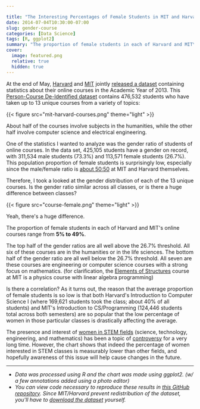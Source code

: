 ```yaml
---

title: "The Interesting Percentages of Female Students in MIT and Harvard Online Courses"
date: 2014-07-04T10:30:00-07:00
slug: gender-course
categories: [Data Science]
tags: [R, ggplot2]
summary: "The proportion of female students in each of Harvard and MIT\'s online courses range from 5% to 49%."
cover:
  image: featured.png
  relative: true
  hidden: true
---
```


At the end of May, [Harvard](http://www.harvard.edu/) and [MIT](http://web.mit.edu/) jointly [released a dataset](http://newsoffice.mit.edu/2014/mit-and-harvard-release-de-identified-learning-data-open-online-courses) containing statistics about their online courses in the Academic Year of 2013. This [Person-Course De-Identified dataset](http://dx.doi.org/10.7910/DVN/26147) contains 476,532 students who have taken up to 13 unique courses from a variety of topics:

{{< figure src="mit-harvard-courses.png" theme="light" >}}

About half of the courses involve subjects in the humanities, while the other half involve computer science and electrical engineering.

One of the statistics I wanted to analyze was the gender ratio of students of online courses. In the data set, 425,105 students have a gender on record, with 311,534 male students (73.3%) and 113,571 female students (26.7%). This population proportion of female students is surprisingly low, especially since the male/female ratio is [about 50:50](http://colleges.findthebest.com/q/1929/1270/What-is-the-male-to-female-ratio-at-Harvard-University) at MIT and Harvard themselves.

Therefore, I took a looked at the gender distribution of each of the 13 unique courses. Is the gender ratio similar across all classes, or is there a huge difference between classes?

{{< figure src="course-female.png" theme="light" >}}

Yeah, there's a huge difference.

The proportion of female students in each of Harvard and MIT's online courses range from **5% to 49%**.

The top half of the gender ratios are all well above the 26.7% threshold. All six of these courses are in the humanities or in the life sciences. The bottom half of the gender ratio are all well below the 26.7% threshold. All seven are these courses are engineering or computer science courses with a strong focus on mathematics. (for clarification, the [Elements of Structures](https://www.edx.org/course/mitx/mitx-2-01x-elements-structures-1759#.U7ZfKvldV8F) course at MIT is a physics course with linear algebra programming)

Is there a correlation? As it turns out, the reason that the average proportion of female students is so low is that both Harvard's Introduction to Computer Science I (where 169,621 students took the class; about 40% of all students) and MIT's Introduction to CS/Programming (124,446 students total across both semesters) are so popular that the low percentage of women in those particular classes is drastically affecting the average.

The presence and interest of [women in STEM fields](http://www.whitehouse.gov/administration/eop/ostp/women) (science, technology, engineering, and mathematics) has been a topic of [controversy](http://www.huffingtonpost.com/stella-kasdagli/should-women-avoid-jobs-in-stem_b_5549016.html) for a very long time. However, the chart shows that indeed the percentage of women interested in STEM classes is measurably lower than other fields, and hopefully awareness of this issue will help cause changes in the future.

---

- _Data was processed using R and the chart was made using ggplot2. (w/ a few annotations added using a photo editor)_
- _You can view code necessary to reproduce these results in [this GitHub repository](https://github.com/minimaxir/gender-course). Since MIT/Harvard prevent redistribution of the dataset, you'll have to [download the dataset](http://dx.doi.org/10.7910/DVN/26147) yourself._
